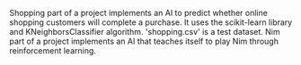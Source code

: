 Shopping part of a project implements an AI to predict whether online shopping customers will complete a purchase. It uses the scikit-learn library and KNeighborsClassifier algorithm. 'shopping.csv' is a test dataset. 
Nim part of a project implements an AI that teaches itself to play Nim through reinforcement learning.
